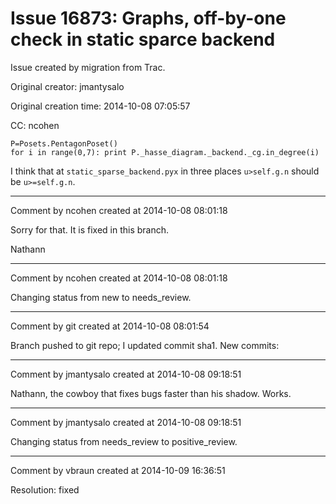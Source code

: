 # Issue 16873: Graphs, off-by-one check in static sparce backend

Issue created by migration from Trac.

Original creator: jmantysalo

Original creation time: 2014-10-08 07:05:57

CC:  ncohen


```
P=Posets.PentagonPoset()
for i in range(0,7): print P._hasse_diagram._backend._cg.in_degree(i)
```


I think that at `static_sparse_backend.pyx` in three places `u>self.g.n` should be `u>=self.g.n`.



---

Comment by ncohen created at 2014-10-08 08:01:18

Sorry for that. It is fixed in this branch.

Nathann


---

Comment by ncohen created at 2014-10-08 08:01:18

Changing status from new to needs_review.


---

Comment by git created at 2014-10-08 08:01:54

Branch pushed to git repo; I updated commit sha1. New commits:


---

Comment by jmantysalo created at 2014-10-08 09:18:51

Nathann, the cowboy that fixes bugs faster than his shadow. Works.


---

Comment by jmantysalo created at 2014-10-08 09:18:51

Changing status from needs_review to positive_review.


---

Comment by vbraun created at 2014-10-09 16:36:51

Resolution: fixed
